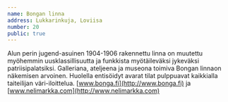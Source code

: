 ```yaml
---
name: Bongan linna
address: Lukkarinkuja, Loviisa
number: 20
public: true
---
```

Alun perin jugend-asuinen 1904-1906 rakennettu linna on muutettu myöhemmin uusklassillisuutta ja funkkista myötäileväksi jykeväksi patriisipalatsiksi. Galleriana, ateljeena ja museona toimiva Bongan linnaon näkemisen arvoinen. Huolella entisöidyt avarat tilat pulppuavat kaikkialla taiteilijan väri-iloittelua. [www.bonga.fi](http://www.bonga.fi) ja [www.nelimarkka.com](http://www.nelimarkka.com)
